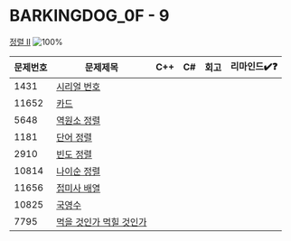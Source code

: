 # BARKINGDOG_0F - 9

[정렬 II](https://github.com/encrypted-def/basic-algo-lecture/blob/master/workbook/0x0F.md)
![100%](https://progress-bar.xyz/0/?scale=9&title=progress&width=500&color=babaca&suffix=/9)

| 문제번호 | 문제제목                                       | C++ | C#  | 회고 | 리마인드✔️❓ |
| -------- | ---------------------------------------------- | --- | --- | ---- | ------------ |
| 1431     | [시리얼 번호](https://boj.kr/1431)             |     |     |      |              |
| 11652    | [카드](https://boj.kr/11652)                   |     |     |      |              |
| 5648     | [역원소 정렬](https://boj.kr/5648)             |     |     |      |              |
| 1181     | [단어 정렬](https://boj.kr/1181)               |     |     |      |              |
| 2910     | [빈도 정렬](https://boj.kr/2910)               |     |     |      |              |
| 10814    | [나이순 정렬](https://boj.kr/10814)            |     |     |      |              |
| 11656    | [접미사 배열](https://boj.kr/11656)            |     |     |      |              |
| 10825    | [국영수](https://boj.kr/10825)                 |     |     |      |              |
| 7795     | [먹을 것인가 먹힐 것인가](https://boj.kr/7795) |     |     |      |              |
